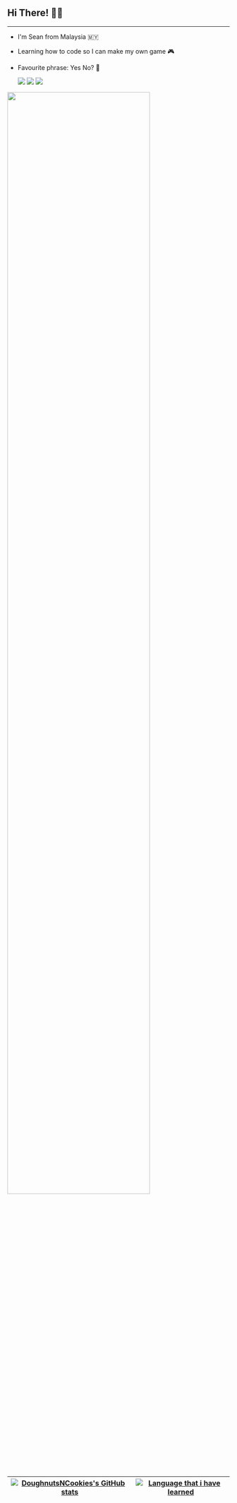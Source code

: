 ## Hi There! ✌🏻

---

* I'm Sean from Malaysia 🇲🇾
* Learning how to code so I can make my own game 🎮
* Favourite phrase: Yes No? 🤔

  <a href="https://www.instagram.com/sean.chuahtseyung/" target="_blank"><img src="https://img.shields.io/badge/Instagram-E4405F?style=for-the-badge&logo=instagram&logoColor=white"></a> <a href="https://www.facebook.com/profile.php?id=100008226551923" target="_blank"><img src="https://img.shields.io/badge/Facebook-1877F2?style=for-the-badge&logo=facebook&logoColor=white"></a>  <a href="mailto:chuahtseyung2002@gmail.com" target="_blank"><img src="https://img.shields.io/badge/Gmail-D14836?style=for-the-badge&logo=gmail&logoColor=white"></a>

 <p align="left">
    <img src="https://badge42.vercel.app/api/v2/cl6x9j6nd00060gmmv8ixfc4e/stats?cursusId=21&coalitionId=182" style="width: 80%"/>
  </p>

| [![DoughnutsNCookies's GitHub stats](https://github-readme-stats.vercel.app/api?username=DoughnutsNCookies&count_private=true&show_icons=true&hide=issues&hide_border=true&theme=tokyonight)](https://github.com/Ry4nnnn?tab=repositories) | [![Language that i have learned](https://github-readme-stats.vercel.app/api/top-langs/?username=DoughnutsNCookies&layout=compact&hide_border=true&theme=tokyonight)](https://github.com/DoughnutsNCookies?tab=repositories) |
|:-:|:-:|
